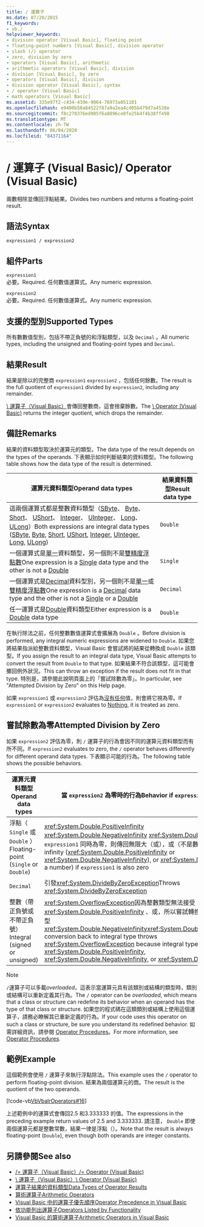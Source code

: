```yaml
---
title: / 運算子
ms.date: 07/20/2015
f1_keywords:
- vb./
helpviewer_keywords:
- division operator [Visual Basic], floating point
- floating-point numbers [Visual Basic], division operator
- slash (/) operator
- zero, division by zero
- operators [Visual Basic], arithmetic
- arithmetic operators [Visual Basic], division
- division [Visual Basic], by zero
- operators [Visual Basic], division
- division operator [Visual Basic], syntax
- / operator [Visual Basic]
- math operators [Visual Basic]
ms.assetid: 335e97f2-c434-439e-9064-76973a051101
ms.openlocfilehash: e9400b50a84522f87a9a2ea4cd05b479d7a4538e
ms.sourcegitcommit: f8c270376ed905f6a8896ce0fe25b4f4b38ff498
ms.translationtype: MT
ms.contentlocale: zh-TW
ms.lasthandoff: 06/04/2020
ms.locfileid: "84371164"
---
```

# <a name="-operator-visual-basic"></a><span data-ttu-id="dc712-102">/ 運算子 (Visual Basic)</span><span class="sxs-lookup"><span data-stu-id="dc712-102">/ Operator (Visual Basic)</span></span>
<span data-ttu-id="dc712-103">兩數相除並傳回浮點結果。</span><span class="sxs-lookup"><span data-stu-id="dc712-103">Divides two numbers and returns a floating-point result.</span></span>  
  
## <a name="syntax"></a><span data-ttu-id="dc712-104">語法</span><span class="sxs-lookup"><span data-stu-id="dc712-104">Syntax</span></span>  
  
```vb  
expression1 / expression2  
```  
  
## <a name="parts"></a><span data-ttu-id="dc712-105">組件</span><span class="sxs-lookup"><span data-stu-id="dc712-105">Parts</span></span>  
 `expression1`  
 <span data-ttu-id="dc712-106">必要。</span><span class="sxs-lookup"><span data-stu-id="dc712-106">Required.</span></span> <span data-ttu-id="dc712-107">任何數值運算式。</span><span class="sxs-lookup"><span data-stu-id="dc712-107">Any numeric expression.</span></span>  
  
 `expression2`  
 <span data-ttu-id="dc712-108">必要。</span><span class="sxs-lookup"><span data-stu-id="dc712-108">Required.</span></span> <span data-ttu-id="dc712-109">任何數值運算式。</span><span class="sxs-lookup"><span data-stu-id="dc712-109">Any numeric expression.</span></span>  
  
## <a name="supported-types"></a><span data-ttu-id="dc712-110">支援的型別</span><span class="sxs-lookup"><span data-stu-id="dc712-110">Supported Types</span></span>  
 <span data-ttu-id="dc712-111">所有數數值型別，包括不帶正負號的和浮點類型，以及 `Decimal` 。</span><span class="sxs-lookup"><span data-stu-id="dc712-111">All numeric types, including the unsigned and floating-point types and `Decimal`.</span></span>  
  
## <a name="result"></a><span data-ttu-id="dc712-112">結果</span><span class="sxs-lookup"><span data-stu-id="dc712-112">Result</span></span>  
 <span data-ttu-id="dc712-113">結果是除以的完整商 `expression1` `expression2` ，包括任何餘數。</span><span class="sxs-lookup"><span data-stu-id="dc712-113">The result is the full quotient of `expression1` divided by `expression2`, including any remainder.</span></span>  
  
 <span data-ttu-id="dc712-114">[\ 運算子（Visual Basic）](integer-division-operator.md)會傳回整數商，這會捨棄餘數。</span><span class="sxs-lookup"><span data-stu-id="dc712-114">The [\ Operator (Visual Basic)](integer-division-operator.md) returns the integer quotient, which drops the remainder.</span></span>  
  
## <a name="remarks"></a><span data-ttu-id="dc712-115">備註</span><span class="sxs-lookup"><span data-stu-id="dc712-115">Remarks</span></span>  
 <span data-ttu-id="dc712-116">結果的資料類型取決於運算元的類型。</span><span class="sxs-lookup"><span data-stu-id="dc712-116">The data type of the result depends on the types of the operands.</span></span> <span data-ttu-id="dc712-117">下表顯示如何判斷結果的資料類型。</span><span class="sxs-lookup"><span data-stu-id="dc712-117">The following table shows how the data type of the result is determined.</span></span>  
  
|<span data-ttu-id="dc712-118">運算元資料類型</span><span class="sxs-lookup"><span data-stu-id="dc712-118">Operand data types</span></span>|<span data-ttu-id="dc712-119">結果資料類型</span><span class="sxs-lookup"><span data-stu-id="dc712-119">Result data type</span></span>|  
|------------------------|----------------------|  
|<span data-ttu-id="dc712-120">這兩個運算式都是整數資料類型（[SByte](../data-types/sbyte-data-type.md)、 [Byte](../data-types/byte-data-type.md)、 [Short](../data-types/short-data-type.md)、 [UShort](../data-types/ushort-data-type.md)、 [Integer](../data-types/integer-data-type.md)、 [UInteger](../data-types/uinteger-data-type.md)、 [Long](../data-types/long-data-type.md)、 [ULong](../data-types/ulong-data-type.md)）</span><span class="sxs-lookup"><span data-stu-id="dc712-120">Both expressions are integral data types ([SByte](../data-types/sbyte-data-type.md), [Byte](../data-types/byte-data-type.md), [Short](../data-types/short-data-type.md), [UShort](../data-types/ushort-data-type.md), [Integer](../data-types/integer-data-type.md), [UInteger](../data-types/uinteger-data-type.md), [Long](../data-types/long-data-type.md), [ULong](../data-types/ulong-data-type.md))</span></span>|`Double`|  
|<span data-ttu-id="dc712-121">一個運算式是[單一](../data-types/single-data-type.md)資料類型，另一個則不是[雙精度浮點數](../data-types/double-data-type.md)</span><span class="sxs-lookup"><span data-stu-id="dc712-121">One expression is a [Single](../data-types/single-data-type.md) data type and the other is not a [Double](../data-types/double-data-type.md)</span></span>|`Single`|  
|<span data-ttu-id="dc712-122">一個運算式是[Decimal](../data-types/decimal-data-type.md)資料型別，另一個則不是[單一](../data-types/single-data-type.md)或[雙精度浮點數](../data-types/double-data-type.md)</span><span class="sxs-lookup"><span data-stu-id="dc712-122">One expression is a [Decimal](../data-types/decimal-data-type.md) data type and the other is not a [Single](../data-types/single-data-type.md) or a [Double](../data-types/double-data-type.md)</span></span>|`Decimal`|  
|<span data-ttu-id="dc712-123">任一運算式是[Double](../data-types/double-data-type.md)資料類型</span><span class="sxs-lookup"><span data-stu-id="dc712-123">Either expression is a [Double](../data-types/double-data-type.md) data type</span></span>|`Double`|  
  
 <span data-ttu-id="dc712-124">在執行除法之前，任何整數數值運算式會擴展為 `Double` 。</span><span class="sxs-lookup"><span data-stu-id="dc712-124">Before division is performed, any integral numeric expressions are widened to `Double`.</span></span> <span data-ttu-id="dc712-125">如果您將結果指派給整數資料類型，Visual Basic 會嘗試將的結果從轉換成 `Double` 該類型。</span><span class="sxs-lookup"><span data-stu-id="dc712-125">If you assign the result to an integral data type, Visual Basic attempts to convert the result from `Double` to that type.</span></span> <span data-ttu-id="dc712-126">如果結果不符合該類型，這可能會擲回例外狀況。</span><span class="sxs-lookup"><span data-stu-id="dc712-126">This can throw an exception if the result does not fit in that type.</span></span> <span data-ttu-id="dc712-127">特別是，請參閱此說明頁面上的「嘗試除數為零」。</span><span class="sxs-lookup"><span data-stu-id="dc712-127">In particular, see "Attempted Division by Zero" on this Help page.</span></span>  
  
 <span data-ttu-id="dc712-128">如果 `expression1` 或 `expression2` 評估為[沒有任何](../nothing.md)值，則會將它視為零。</span><span class="sxs-lookup"><span data-stu-id="dc712-128">If `expression1` or `expression2` evaluates to [Nothing](../nothing.md), it is treated as zero.</span></span>  
  
## <a name="attempted-division-by-zero"></a><span data-ttu-id="dc712-129">嘗試除數為零</span><span class="sxs-lookup"><span data-stu-id="dc712-129">Attempted Division by Zero</span></span>  
 <span data-ttu-id="dc712-130">如果 `expression2` 評估為零，則 `/` 運算子的行為會因不同的運算元資料類型而有所不同。</span><span class="sxs-lookup"><span data-stu-id="dc712-130">If `expression2` evaluates to zero, the `/` operator behaves differently for different operand data types.</span></span> <span data-ttu-id="dc712-131">下表顯示可能的行為。</span><span class="sxs-lookup"><span data-stu-id="dc712-131">The following table shows the possible behaviors.</span></span>  
  
|<span data-ttu-id="dc712-132">運算元資料類型</span><span class="sxs-lookup"><span data-stu-id="dc712-132">Operand data types</span></span>|<span data-ttu-id="dc712-133">當 `expression2` 為零時的行為</span><span class="sxs-lookup"><span data-stu-id="dc712-133">Behavior if `expression2` is zero</span></span>|  
|------------------------|---------------------------------------|  
|<span data-ttu-id="dc712-134">浮點（ `Single` 或 `Double` ）</span><span class="sxs-lookup"><span data-stu-id="dc712-134">Floating-point (`Single` or `Double`)</span></span>|<span data-ttu-id="dc712-135"><xref:System.Double.PositiveInfinity> <xref:System.Double.NegativeInfinity> <xref:System.Double.NaN> 如果 `expression1` 同時為零，則傳回無限大（或），或（不是數位）</span><span class="sxs-lookup"><span data-stu-id="dc712-135">Returns infinity (<xref:System.Double.PositiveInfinity> or <xref:System.Double.NegativeInfinity>), or <xref:System.Double.NaN> (not a number) if `expression1` is also zero</span></span>|  
|`Decimal`|<span data-ttu-id="dc712-136">引發<xref:System.DivideByZeroException></span><span class="sxs-lookup"><span data-stu-id="dc712-136">Throws <xref:System.DivideByZeroException></span></span>|  
|<span data-ttu-id="dc712-137">整數（帶正負號或不帶正負號）</span><span class="sxs-lookup"><span data-stu-id="dc712-137">Integral (signed or unsigned)</span></span>|<span data-ttu-id="dc712-138"><xref:System.OverflowException>因為整數類型無法接受 <xref:System.Double.PositiveInfinity> 、或，所以嘗試轉換回整數類資料類型 <xref:System.Double.NegativeInfinity><xref:System.Double.NaN></span><span class="sxs-lookup"><span data-stu-id="dc712-138">Attempted conversion back to integral type throws <xref:System.OverflowException> because integral types cannot accept <xref:System.Double.PositiveInfinity>, <xref:System.Double.NegativeInfinity>, or <xref:System.Double.NaN></span></span>|  
  
> [!NOTE]
> <span data-ttu-id="dc712-139">`/`運算子可以多載*overloaded*，這表示當運算元具有該類別或結構的類型時，類別或結構可以重新定義其行為。</span><span class="sxs-lookup"><span data-stu-id="dc712-139">The `/` operator can be *overloaded*, which means that a class or structure can redefine its behavior when an operand has the type of that class or structure.</span></span> <span data-ttu-id="dc712-140">如果您的程式碼在這類類別或結構上使用這個運算子，請務必瞭解其已重新定義的行為。</span><span class="sxs-lookup"><span data-stu-id="dc712-140">If your code uses this operator on such a class or structure, be sure you understand its redefined behavior.</span></span> <span data-ttu-id="dc712-141">如需詳細資訊，請參閱 [Operator Procedures](../../programming-guide/language-features/procedures/operator-procedures.md)。</span><span class="sxs-lookup"><span data-stu-id="dc712-141">For more information, see [Operator Procedures](../../programming-guide/language-features/procedures/operator-procedures.md).</span></span>  
  
## <a name="example"></a><span data-ttu-id="dc712-142">範例</span><span class="sxs-lookup"><span data-stu-id="dc712-142">Example</span></span>  
 <span data-ttu-id="dc712-143">這個範例會使用 `/` 運算子來執行浮點除法。</span><span class="sxs-lookup"><span data-stu-id="dc712-143">This example uses the `/` operator to perform floating-point division.</span></span> <span data-ttu-id="dc712-144">結果為兩個運算元的商。</span><span class="sxs-lookup"><span data-stu-id="dc712-144">The result is the quotient of the two operands.</span></span>  
  
 [!code-vb[VbVbalrOperators#16](~/samples/snippets/visualbasic/VS_Snippets_VBCSharp/VbVbalrOperators/VB/Class1.vb#16)]  
  
 <span data-ttu-id="dc712-145">上述範例中的運算式會傳回2.5 和3.333333 的值。</span><span class="sxs-lookup"><span data-stu-id="dc712-145">The expressions in the preceding example return values of 2.5 and 3.333333.</span></span> <span data-ttu-id="dc712-146">請注意， `Double` 即使兩個運算元都是整數常數，結果一律是浮點（）。</span><span class="sxs-lookup"><span data-stu-id="dc712-146">Note that the result is always floating-point (`Double`), even though both operands are integer constants.</span></span>  
  
## <a name="see-also"></a><span data-ttu-id="dc712-147">另請參閱</span><span class="sxs-lookup"><span data-stu-id="dc712-147">See also</span></span>

- [<span data-ttu-id="dc712-148">/= 運算子（Visual Basic）</span><span class="sxs-lookup"><span data-stu-id="dc712-148">/= Operator (Visual Basic)</span></span>](floating-point-division-assignment-operator.md)
- [<span data-ttu-id="dc712-149">\ 運算子（Visual Basic）</span><span class="sxs-lookup"><span data-stu-id="dc712-149">\ Operator (Visual Basic)</span></span>](integer-division-operator.md)
- [<span data-ttu-id="dc712-150">運算子結果的資料類型</span><span class="sxs-lookup"><span data-stu-id="dc712-150">Data Types of Operator Results</span></span>](data-types-of-operator-results.md)
- [<span data-ttu-id="dc712-151">算術運算子</span><span class="sxs-lookup"><span data-stu-id="dc712-151">Arithmetic Operators</span></span>](arithmetic-operators.md)
- [<span data-ttu-id="dc712-152">Visual Basic 中的運算子優先順序</span><span class="sxs-lookup"><span data-stu-id="dc712-152">Operator Precedence in Visual Basic</span></span>](operator-precedence.md)
- [<span data-ttu-id="dc712-153">依功能列出運算子</span><span class="sxs-lookup"><span data-stu-id="dc712-153">Operators Listed by Functionality</span></span>](operators-listed-by-functionality.md)
- [<span data-ttu-id="dc712-154">Visual Basic 的算術運算子</span><span class="sxs-lookup"><span data-stu-id="dc712-154">Arithmetic Operators in Visual Basic</span></span>](../../programming-guide/language-features/operators-and-expressions/arithmetic-operators.md)

